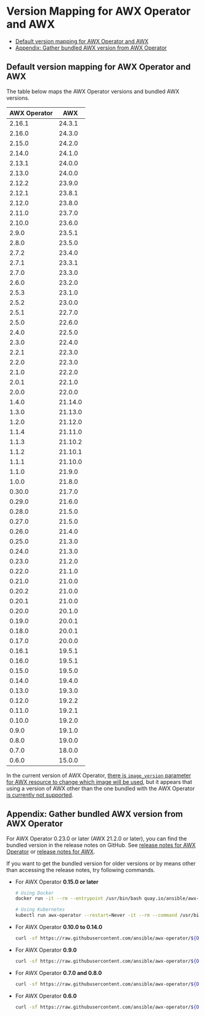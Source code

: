 <!-- omit in toc -->
# Version Mapping for AWX Operator and AWX

- [Default version mapping for AWX Operator and AWX](#default-version-mapping-for-awx-operator-and-awx)
- [Appendix: Gather bundled AWX version from AWX Operator](#appendix-gather-bundled-awx-version-from-awx-operator)

## Default version mapping for AWX Operator and AWX

The table below maps the AWX Operator versions and bundled AWX versions.

| AWX Operator | AWX     |
| ------------ | ------- |
| 2.16.1       | 24.3.1  |
| 2.16.0       | 24.3.0  |
| 2.15.0       | 24.2.0  |
| 2.14.0       | 24.1.0  |
| 2.13.1       | 24.0.0  |
| 2.13.0       | 24.0.0  |
| 2.12.2       | 23.9.0  |
| 2.12.1       | 23.8.1  |
| 2.12.0       | 23.8.0  |
| 2.11.0       | 23.7.0  |
| 2.10.0       | 23.6.0  |
| 2.9.0        | 23.5.1  |
| 2.8.0        | 23.5.0  |
| 2.7.2        | 23.4.0  |
| 2.7.1        | 23.3.1  |
| 2.7.0        | 23.3.0  |
| 2.6.0        | 23.2.0  |
| 2.5.3        | 23.1.0  |
| 2.5.2        | 23.0.0  |
| 2.5.1        | 22.7.0  |
| 2.5.0        | 22.6.0  |
| 2.4.0        | 22.5.0  |
| 2.3.0        | 22.4.0  |
| 2.2.1        | 22.3.0  |
| 2.2.0        | 22.3.0  |
| 2.1.0        | 22.2.0  |
| 2.0.1        | 22.1.0  |
| 2.0.0        | 22.0.0  |
| 1.4.0        | 21.14.0 |
| 1.3.0        | 21.13.0 |
| 1.2.0        | 21.12.0 |
| 1.1.4        | 21.11.0 |
| 1.1.3        | 21.10.2 |
| 1.1.2        | 21.10.1 |
| 1.1.1        | 21.10.0 |
| 1.1.0        | 21.9.0  |
| 1.0.0        | 21.8.0  |
| 0.30.0       | 21.7.0  |
| 0.29.0       | 21.6.0  |
| 0.28.0       | 21.5.0  |
| 0.27.0       | 21.5.0  |
| 0.26.0       | 21.4.0  |
| 0.25.0       | 21.3.0  |
| 0.24.0       | 21.3.0  |
| 0.23.0       | 21.2.0  |
| 0.22.0       | 21.1.0  |
| 0.21.0       | 21.0.0  |
| 0.20.2       | 21.0.0  |
| 0.20.1       | 21.0.0  |
| 0.20.0       | 20.1.0  |
| 0.19.0       | 20.0.1  |
| 0.18.0       | 20.0.1  |
| 0.17.0       | 20.0.0  |
| 0.16.1       | 19.5.1  |
| 0.16.0       | 19.5.1  |
| 0.15.0       | 19.5.0  |
| 0.14.0       | 19.4.0  |
| 0.13.0       | 19.3.0  |
| 0.12.0       | 19.2.2  |
| 0.11.0       | 19.2.1  |
| 0.10.0       | 19.2.0  |
| 0.9.0        | 19.1.0  |
| 0.8.0        | 19.0.0  |
| 0.7.0        | 18.0.0  |
| 0.6.0        | 15.0.0  |

In the current version of AWX Operator, [there is `image_version` parameter for AWX resource to change which image will be used](https://ansible.readthedocs.io/projects/awx-operator/en/latest/user-guide/advanced-configuration/deploying-a-specific-version-of-awx.html), but it appears that using a version of AWX other than the one bundled with the AWX Operator [is currently not supported](https://ansible.readthedocs.io/projects/awx-operator/en/latest/user-guide/advanced-configuration/deploying-a-specific-version-of-awx.html).

## Appendix: Gather bundled AWX version from AWX Operator

For AWX Operator 0.23.0 or later (AWX 21.2.0 or later), you can find the bundled version in the release notes on GitHub. See [release notes for AWX Operator](https://github.com/ansible/awx-operator/releases) or [release notes for AWX](https://github.com/ansible/awx/releases).

If you want to get the bundled version for older versions or by means other than accessing the release notes, try following commands.

- For AWX Operator **0.15.0 or later**

  ```bash
  # Using Docker
  docker run -it --rm --entrypoint /usr/bin/bash quay.io/ansible/awx-operator:${OPERATOR_VERSION} -c env | grep DEFAULT_AWX_VERSION

  # Using Kubernetes
  kubectl run awx-operator --restart=Never -it --rm --command /usr/bin/bash --image=quay.io/ansible/awx-operator:${OPERATOR_VERSION} -- -c "env" | grep DEFAULT_AWX_VERSION
  ```

- For AWX Operator **0.10.0 to 0.14.0**

  ```bash
  curl -sf https://raw.githubusercontent.com/ansible/awx-operator/${OPERATOR_VERSION}/roles/installer/defaults/main.yml | egrep "^image_version:"
  ```

- For AWX Operator **0.9.0**

  ```bash
  curl -sf https://raw.githubusercontent.com/ansible/awx-operator/${OPERATOR_VERSION}/roles/installer/defaults/main.yml | egrep "^tower_image_version:"
  ```

- For AWX Operator **0.7.0 and 0.8.0**

  ```bash
  curl -sf https://raw.githubusercontent.com/ansible/awx-operator/${OPERATOR_VERSION}/roles/installer/defaults/main.yml | egrep "^tower_image:"
  ```

- For AWX Operator **0.6.0**

  ```bash
  curl -sf https://raw.githubusercontent.com/ansible/awx-operator/${OPERATOR_VERSION}/roles/awx/defaults/main.yml | egrep "^tower_image:"
  ```
